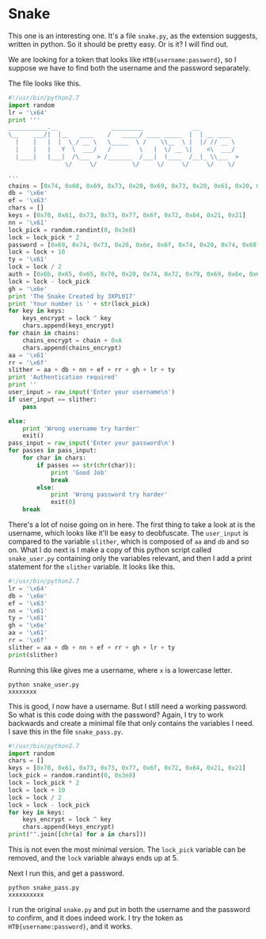# Snake

This one is an interesting one. It's a file `snake.py`, as the extension
suggests, written in python. So it should be pretty easy. Or is it? I will find out.

We are looking for a token that looks like `HTB{username:password}`, so I
suppose we have to find both the username and the password separately.

The file looks like this.

```python
#!/usr/bin/python2.7
import random 
lr = '\x64'
print '''
___________.__               _________              __           
\__    ___/|  |__   ____    /   _____/ ____ _____  |  | __ ____  
  |    |   |  |  \_/ __ \   \_____  \ /    \\__  \ |  |/ // __ \ 
  |    |   |   Y  \  ___/   /        \   |  \/ __ \|    <\  ___/ 
  |____|   |___|  /\___  > /_______  /___|  (____  /__|_ \\___  >
                \/     \/          \/     \/     \/     \/    \/ 

'''
chains = [0x74, 0x68, 0x69, 0x73, 0x20, 0x69, 0x73, 0x20, 0x61, 0x20, 0x74, 0x72, 0x6f, 0x6c, 0x6c]
db = '\x6e'
ef = '\x63'
chars = []
keys = [0x70, 0x61, 0x73, 0x73, 0x77, 0x6f, 0x72, 0x64, 0x21, 0x21]
nn = '\x61'
lock_pick = random.randint(0, 0x3e8)
lock = lock_pick * 2
password = [0x69, 0x74, 0x73, 0x20, 0x6e, 0x6f, 0x74, 0x20, 0x74, 0x68, 0x61, 0x74, 0x20, 0x65, 0x61, 0x73, 0x79]
lock = lock + 10
ty = '\x61'
lock = lock / 2
auth = [0x6b, 0x65, 0x65, 0x70, 0x20, 0x74, 0x72, 0x79, 0x69, 0x6e, 0x67]
lock = lock - lock_pick
gh = '\x6e'
print 'The Snake Created by 3XPL017'
print 'Your number is ' + str(lock_pick)
for key in keys:
    keys_encrypt = lock ^ key
    chars.append(keys_encrypt)
for chain in chains:
    chains_encrypt = chain + 0xA
    chars.append(chains_encrypt)
aa = '\x61'
rr = '\x6f'
slither = aa + db + nn + ef + rr + gh + lr + ty
print 'Authentication required'
print ''
user_input = raw_input('Enter your username\n')
if user_input == slither:
    pass

else:
    print 'Wrong username try harder'
    exit()
pass_input = raw_input('Enter your password\n')
for passes in pass_input:
    for char in chars:
        if passes == str(chr(char)):
            print 'Good Job'
            break
        else:
            print 'Wrong password try harder'
            exit(0)
    break
```

There's a lot of noise going on in here. The first thing to take a look at is
the username, which looks like it'll be easy to deobfuscate. The `user_input`
is compared to the variable `slither`, which is composed of `aa` and `db` and
so on. What I do next is I make a copy of this python script called
`snake_user.py` containing only the variables relevant, and then I add a print
statement for the `slither` variable. It looks like this.

```python
#!/usr/bin/python2.7
lr = '\x64'
db = '\x6e'
ef = '\x63'
nn = '\x61'
ty = '\x61'
gh = '\x6e'
aa = '\x61'
rr = '\x6f'
slither = aa + db + nn + ef + rr + gh + lr + ty
print(slither)
```

Running this like gives me a username, where `x` is a lowercase letter.

    python snake_user.py
    xxxxxxxx

This is good, I now have a username. But I still need a working password. So
what is this code doing with the password? Again, I try to work backwards and
create a minimal file that only contains the variables I need. I save this in
the file `snake_pass.py`.

```python
#!/usr/bin/python2.7
import random
chars = []
keys = [0x70, 0x61, 0x73, 0x73, 0x77, 0x6f, 0x72, 0x64, 0x21, 0x21]
lock_pick = random.randint(0, 0x3e8)
lock = lock_pick * 2
lock = lock + 10
lock = lock / 2
lock = lock - lock_pick
for key in keys:
    keys_encrypt = lock ^ key
    chars.append(keys_encrypt)
print("".join([chr(a) for a in chars]))
```

This is not even the most minimal version. The `lock_pick` variable can be
removed, and the `lock` variable always ends up at 5.

Next I run this, and get a password.

    python snake_pass.py
    xxxxxxxxxx

I run the original `snake.py` and put in both the username and the password
to confirm, and it does indeed work. I try the token as `HTB{username:password}`,
and it works.
